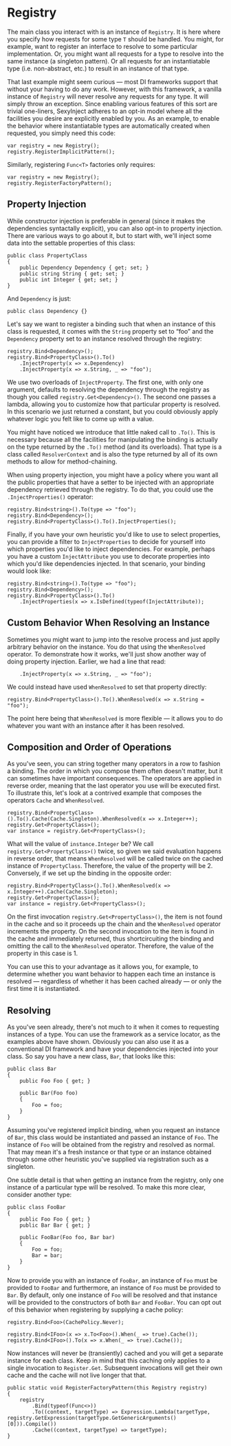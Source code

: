 # Registry

The main class you interact with is an instance of `Registry`.   It is here where you specify how requests for some type `T` should be handled.  You might, for example, want to register an interface to resolve to some particular implementation. Or, you might want all requests for a type to resolve into the same instance (a singleton pattern).  Or all requests for an instantiatable type (i.e. non-abstract, etc.) to result in an instance of that type.  

That last example might seem curious — most DI frameworks support that without your having to do any work.  However, with this framework, a vanilla instance of `Registry` will never resolve any requests for any type.  It will simply throw an exception.  Since enabling various features of this sort are trivial one-liners, SexyInject adheres to an opt-in model where all the facilities you desire are explicitly enabled by you.  As an example, to enable the behavior where instantiatable types are automatically created when requested, you simply need this code:

```
var registry = new Registry();
registry.RegisterImplicitPattern();
```

Similarly, registering `Func<T>` factories only requires:

```
var registry = new Registry();
registry.RegisterFactoryPattern();
```













## Property Injection

While constructor injection is preferable in general (since it makes the dependencies syntactally explicit), you can also opt-in to property injection.  There are various ways to go about it, but to start with, we'll inject some data into the settable properties of this class:

```
public class PropertyClass 
{
    public Dependency Dependency { get; set; }
    public string String { get; set; }
    public int Integer { get; set; }
}
```

And `Dependency` is just:

```
public class Dependency {}
```

Let's say we want to register a binding such that when an instance of this class is requested, it comes with the `String` property set to “foo” and the `Dependency` property set to an instance resolved through the registry:

```
registry.Bind<Dependency>();
registry.Bind<PropertyClass>().To()
    .InjectProperty(x => x.Dependency)
    .InjectProperty(x => x.String, _ => "foo");
```

We use two overloads of `InjectProperty`.  The first one, with only one argument, defaults to resolving the dependency through the registry as though you called `registry.Get<Dependency>()`.  The second one passes a lambda, allowing you to customize how that particular property is resolved.  In this scenario we just returned a constant, but you could obviously apply whatever logic you felt like to come up with a value.

You might have noticed we introduce that little naked call to `.To()`.  This is necessary because all the facilities for manipulating the binding is actually on the type returned by the `.To()` method (and its overloads).  That type is a class called `ResolverContext` and is also the type returned by all of its own methods to allow for method-chaining.

When using property injection, you might have a policy where you want all the public properties that have a setter to be injected with an appropriate dependency retrieved through the registry.  To do that, you could use the `.InjectProperties()` operator:

```
registry.Bind<string>().To(type => "foo");
registry.Bind<Dependency>();
registry.Bind<PropertyClass>().To().InjectProperties();
```

Finally, if you have your own heuristic you'd like to use to select properties, you can provide a filter to `InjectProperties` to decide for yourself into which properties you'd like to inject dependencies.  For example, perhaps you have a custom `InjectAttribute` you use to decorate properties into which you'd like dependencies injected.  In that scenario, your binding would look like:

```
registry.Bind<string>().To(type => "foo");
registry.Bind<Dependency>();
registry.Bind<PropertyClass>().To()
    .InjectProperties(x => x.IsDefined(typeof(InjectAttribute));
```

## Custom Behavior When Resolving an Instance

Sometimes you might want to jump into the resolve process and just applly arbitrary behavior on the instance.  You do that using the `WhenResolved` operator.  To demonstrate how it works, we'll just show another way of doing property injection. Earlier, we had a line that read:

```
    .InjectProperty(x => x.String, _ => "foo");
```

We could instead have used `WhenResolved` to set that property directly:

```
registry.Bind<PropertyClass>().To().WhenResolved(x => x.String = "foo");
```

The point here being that `WhenResolved` is more flexible — it allows you to do whatever you want with an instance after it has been resolved.  

## Composition and Order of Operations

As you've seen, you can string together many operators in a row to fashion a binding.   The order in which you compose them often doesn't matter, but it can sometimes have important consequences.  The operators are applied in reverse order, meaning that the last operator you use will be executed first.  To illustrate this, let's look at a contrived example that composes the operators `Cache` and `WhenResolved`.  

```
registry.Bind<PropertyClass>().To().Cache(Cache.Singleton).WhenResolved(x => x.Integer++);
registry.Get<PropertyClass>();
var instance = registry.Get<PropertyClass>();
```

What will the value of `instance.Integer` be? We call `registry.Get<PropertyClass>()` twice, so given we said evaluation happens in reverse order, that means `WhenResolved` will be called twice on the cached instance of `PropertyClass`.  Therefore, the value of the property will be 2.  Conversely, if we set up the binding in the opposite order:

```
registry.Bind<PropertyClass>().To().WhenResolved(x => x.Integer++).Cache(Cache.Singleton);
registry.Get<PropertyClass>();
var instance = registry.Get<PropertyClass>();
```

On the first invocation `registry.Get<PropertyClass>()`, the item is not found in the cache and so it proceeds up the chain and the `WhenResolved` operator increments the property. On the second invocation to the item is found in the cache and immediately returned, thus shortcircuiting the binding and omitting the call to the `WhenResolved` operator.  Therefore, the value of the property in this case is 1.

You can use this to your advantage as it allows you, for example, to determine whether you want behavior to happen each time an instance is resolved — regardless of whether it has been cached already — or only the first time it is instantiated.

## Resolving

As you've seen already, there's not much to it when it comes to requesting instances of a type.  You can use the framework as a service locator, as the examples above have shown.  Obviously you can also use it as a conventional DI framework and have your dependencies injected into your class.  So say you have a new class, `Bar`, that looks like this:

```
public class Bar
{
    public Foo Foo { get; }

    public Bar(Foo foo)
    {
        Foo = foo;
    }
}
```

Assuming you've registered implicit binding, when you request an instance of `Bar`, this class would be instantiated and passed an instance of `Foo`.  The instance of `Foo` will be obtained from the registry and resolved as normal.  That may mean it's a fresh instance or that type or an instance obtained through some other heuristic you've supplied via registration such as a singleton.

One subtle detail is that when getting an instance from the registry, only one instance of a particular type will be resolved. To make this more clear, consider another type:

```
public class FooBar
{
    public Foo Foo { get; }
    public Bar Bar { get; }

    public FooBar(Foo foo, Bar bar)
    {
        Foo = foo;
        Bar = bar;
    }
}
```

Now to provide you with an instance of `FooBar`, an instance of `Foo` must be provided to `FooBar` and furthermore, an instance of `Foo` must be provided to `Bar`.  By default, only one instance of `Foo` will be resolved and that instance will be provided to the constructors of both `Bar` and `FooBar`.  You can opt out of this behavior when registering by supplying a cache policy:

```
registry.Bind<Foo>(CachePolicy.Never);
```

```
registry.Bind<IFoo>(x => x.To<Foo>().When(_ => true).Cache());
registry.Bind<IFoo>().To(x => x.When(_ => true).Cache());
```

Now instances will never be (transiently) cached and you will get a separate instance for each class.  Keep in mind that this caching only applies to a single invocation to `Register.Get`.  Subsequent invocations will get their own cache and the cache will not live longer that that.


```
public static void RegisterFactoryPattern(this Registry registry)
{
    registry
        .Bind(typeof(Func<>))
        .To((context, targetType) => Expression.Lambda(targetType, registry.GetExpression(targetType.GetGenericArguments()[0])).Compile())
        .Cache((context, targetType) => targetType);
}
```

